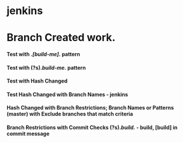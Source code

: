 # jenkins

# Branch Created work.
#### Test with .*\[build-me\].* pattern
#### Test with (?s).*build-me.* pattern
#### Test with Hash Changed
#### Test Hash Changed with Branch Names - jenkins
#### Hash Changed with Branch Restrictions; Branch Names or Patterns (master) with Exclude branches that match criteria


#### Branch Restrictions with Commit Checks (?s).*build.* - build, [build] in commit message

